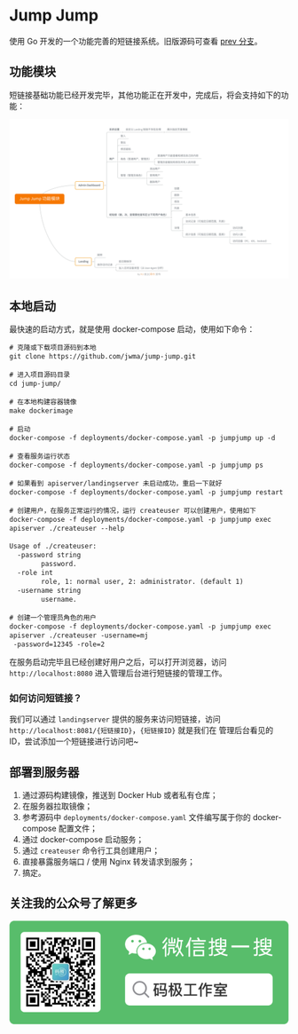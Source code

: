 Jump Jump
===

使用 Go 开发的一个功能完善的短链接系统。旧版源码可查看 [prev 分支](https://github.com/jwma/jump-jump/tree/prev)。

## 功能模块
短链接基础功能已经开发完毕，其他功能正在开发中，完成后，将会支持如下的功能：

![Jump Jump 功能模块](j2module.png?raw=true "Jump Jump 功能模块")

## 本地启动
最快速的启动方式，就是使用 docker-compose 启动，使用如下命令：
```shell script
# 克隆或下载项目源码到本地
git clone https://github.com/jwma/jump-jump.git

# 进入项目源码目录
cd jump-jump/

# 在本地构建容器镜像
make dockerimage

# 启动
docker-compose -f deployments/docker-compose.yaml -p jumpjump up -d

# 查看服务运行状态
docker-compose -f deployments/docker-compose.yaml -p jumpjump ps

# 如果看到 apiserver/landingserver 未启动成功，重启一下就好
docker-compose -f deployments/docker-compose.yaml -p jumpjump restart

# 创建用户，在服务正常运行的情况，运行 createuser 可以创建用户，使用如下
docker-compose -f deployments/docker-compose.yaml -p jumpjump exec apiserver ./createuser --help

Usage of ./createuser:
  -password string
        password.
  -role int
        role, 1: normal user, 2: administrator. (default 1)
  -username string
        username.

# 创建一个管理员角色的用户
docker-compose -f deployments/docker-compose.yaml -p jumpjump exec apiserver ./createuser -username=mj
 -password=12345 -role=2
```

在服务启动完毕且已经创建好用户之后，可以打开浏览器，访问 `http://localhost:8080` 进入管理后台进行短链接的管理工作。

### 如何访问短链接？
我们可以通过 `landingserver` 提供的服务来访问短链接，访问 `http://localhost:8081/{短链接ID}`，`{短链接ID}` 就是我们在
管理后台看见的 ID，尝试添加一个短链接进行访问吧~

## 部署到服务器
1. 通过源码构建镜像，推送到 Docker Hub 或者私有仓库；
2. 在服务器拉取镜像；
3. 参考源码中 `deployments/docker-compose.yaml` 文件编写属于你的 docker-compose 配置文件；
4. 通过 docker-compose 启动服务；
5. 通过 `createuser` 命令行工具创建用户； 
6. 直接暴露服务端口 / 使用 Nginx 转发请求到服务；
7. 搞定。

## 关注我的公众号了解更多
![qr code](qrcode.png?raw=true "qr code")